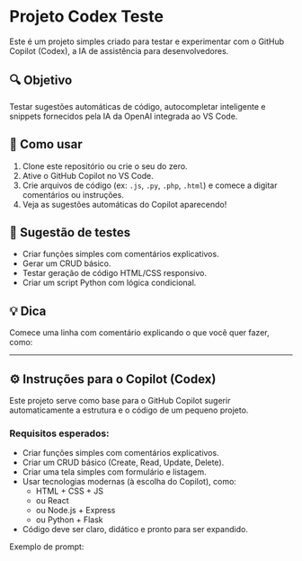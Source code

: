 # Projeto Codex Teste

Este é um projeto simples criado para testar e experimentar com o GitHub Copilot (Codex), a IA de assistência para desenvolvedores.

## 🔍 Objetivo

Testar sugestões automáticas de código, autocompletar inteligente e snippets fornecidos pela IA da OpenAI integrada ao VS Code.

## 🚀 Como usar

1. Clone este repositório ou crie o seu do zero.
2. Ative o GitHub Copilot no VS Code.
3. Crie arquivos de código (ex: `.js`, `.py`, `.php`, `.html`) e comece a digitar comentários ou instruções.
4. Veja as sugestões automáticas do Copilot aparecendo!

## 🧪 Sugestão de testes

- Criar funções simples com comentários explicativos.
- Gerar um CRUD básico.
- Testar geração de código HTML/CSS responsivo.
- Criar um script Python com lógica condicional.

## 💡 Dica

Comece uma linha com comentário explicando o que você quer fazer, como:

---

## ⚙️ Instruções para o Copilot (Codex)

Este projeto serve como base para o GitHub Copilot sugerir automaticamente a estrutura e o código de um pequeno projeto.

### Requisitos esperados:

- Criar funções simples com comentários explicativos.
- Criar um CRUD básico (Create, Read, Update, Delete).
- Criar uma tela simples com formulário e listagem.
- Usar tecnologias modernas (à escolha do Copilot), como:
  - HTML + CSS + JS
  - ou React
  - ou Node.js + Express
  - ou Python + Flask
- Código deve ser claro, didático e pronto para ser expandido.

Exemplo de prompt:
